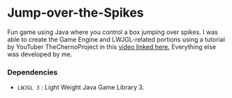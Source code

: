 # Jump-over-the-Spikes
Fun game using Java where you control a box jumping over spikes.
I was able to create the Game Engine and LWJGL-related portions using a tutorial by YouTuber TheChernoProject in this [video linked here.](https://www.youtube.com/watch?v=527bR2JHSR0) Everything else was developed by me.


### Dependencies
* `LWJGL 3` : Light Weight Java Game Library 3.
